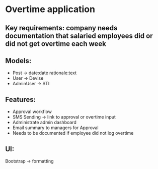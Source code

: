 # Overtime application

## Key requirements: company needs documentation that salaried employees did or did not get overtime each week

## Models:
- Post -> date:date rationale:text
- User -> Devise
- AdminUser -> STI

## Features:
- Approval workflow
- SMS Sending -> link to approval or overtime input
- Administrate admin dashboard
- Email summary to managers for Approval
- Needs to be documented if employee did not log overtime

## UI:
Bootstrap -> formatting
